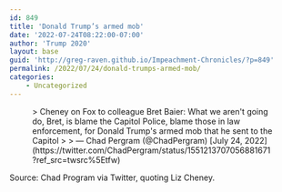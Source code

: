 ```yaml
---
id: 849
title: 'Donald Trump’s armed mob'
date: '2022-07-24T08:22:00-07:00'
author: 'Trump 2020'
layout: base
guid: 'http://greg-raven.github.io/Impeachment-Chronicles/?p=849'
permalink: /2022/07/24/donald-trumps-armed-mob/
categories:
    - Uncategorized
---
```


<figure class="wp-block-embed is-type-rich is-provider-twitter wp-block-embed-twitter"><div class="wp-block-embed__wrapper">> Cheney on Fox to colleague Bret Baier: What we aren't going do, Bret, is blame the Capitol Police, blame those in law enforcement, for Donald Trump's armed mob that he sent to the Capitol
> 
> — Chad Pergram (@ChadPergram) [July 24, 2022](https://twitter.com/ChadPergram/status/1551213707056881671?ref_src=twsrc%5Etfw)

<script async="" charset="utf-8" src="https://platform.twitter.com/widgets.js"></script></div></figure>Source: Chad Program via Twitter, quoting Liz Cheney.